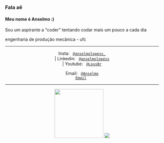 ### Fala aê

#### Meu nome é Anselmo :)

Sou um aspirante a "coder" tentando codar mais um pouco a cada dia

engenharia de produção mecânica - ufc

----
<div align="center">
  
  Insta: <code> [@anselmolopess_](https://www.instagram.com/anselmolopess_) </code> |
  Linkedin: <code> [@anselmolopess](https://www.linkedin.com/in/anselmolopess/) </code> |
  Youtube: <code> [@LpxsBr](https://www.youtube.com/channel/UCkPDAOFZlw2mVkqwdgXS2iQ) </code>
  
  Email: <code> [@Anselmo Email](mailto:anselmolopes.an@gmail.com) </code>
  
 </div>

----

<div align="center">
  <img height="160em" src="https://github-readme-stats.vercel.app/api?username=lpxsbr&show_icons=true&theme=cobalt&include_all_commits=true&count_private=true"/>
  <img heigth=180em src="https://github-readme-stats.vercel.app/api/top-langs/?username=lpxsbr&layout=compact&theme=dracula">
</div>
